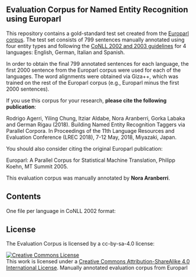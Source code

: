 ## Evaluation Corpus for Named Entity Recognition using Europarl

This repository contains a gold-standard test set created from the [Europarl corpus](http://www.statmt.org/europarl/). The test set consists of 799 sentences manually annotated using four entity types and following the [CoNLL 2002 and 2003 guidelines](https://www.clips.uantwerpen.be/conll2003/ner/) for 4 languages: English, German, Italian and Spanish.

In order to obtain the final 799 annotated sentences for each language, the first 2000 sentence from the Europarl corpus were used for each of the languages. The word alignments were obtained via Giza++, which was trained on the rest of the Europarl corpus (e.g., Europarl minus the first 2000 sentences).

If you use this corpus for your research, **please cite the following publication**:

Rodrigo Agerri, Yiling Chung, Itziar Aldabe, Nora Aranberri, Gorka Labaka and German Rigau (2018). Building Named Entity Recognition Taggers via Parallel Corpora. In Proceedings of the 11th Language Resources and Evaluation Conference (LREC 2018), 7-12 May, 2018, Miyazaki, Japan.

You should also consider citing the original Europarl publication:

Europarl: A Parallel Corpus for Statistical Machine Translation, Philipp Koehn, MT Summit 2005.

This evaluation corpus was manually annotated by **Nora Aranberri**.

## Contents
One file per language in CoNLL 2002 format:

## License
The Evaluation Corpus is licensed by a cc-by-sa-4.0 license:

<a rel="license" href="http://creativecommons.org/licenses/by-sa/4.0/"><img alt="Creative Commons License" style="border-width:0" src="https://i.creativecommons.org/l/by-sa/4.0/88x31.png" /></a><br />This work is licensed under a <a rel="license" href="http://creativecommons.org/licenses/by-sa/4.0/">Creative Commons Attribution-ShareAlike 4.0 International License</a>.
Manually annotated evaluation corpus from Europarl
